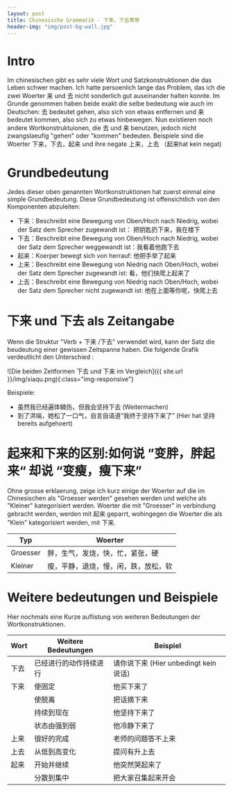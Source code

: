 ```yaml
---
layout: post
title: Chinesische Grammatik - 下来，下去等等
header-img: "img/post-bg-wall.jpg"
---
```


# Intro

Im chinesischen gibt es sehr viele Wort und Satzkonstruktionen die das Leben schwer machen. Ich hatte persoenlich lange das Problem, das ich die zwei Woerter 来 und 去 nicht sonderlich gut auseinander halten konnte. Im Grunde genommen haben beide exakt die selbe bedeutung wie auch im Deutschen: 去 bedeutet gehen, also sich von etwas entfernen und 来 bedeutet kommen, also sich zu etwas hinbewegen. Nun existieren noch andere Wortkonstruktuionen, die 去 und 来 benutzen, jedoch nicht zwangslaeufig "gehen" oder "kommen" bedeuten. Beispiele sind die Woerter 下来，下去，起来 und ihre negate 上来，上去 （起来hat kein negat)

# Grundbedeutung

Jedes dieser oben genannten Wortkonstruktionen hat zuerst einmal eine simple Grundbedeutung. Diese Grundbedeutung ist offensichtlich von den Komponenten abzuleiten: 

* 下来：Beschreibt eine Bewegung von Oben/Hoch nach Niedrig, wobei der Satz dem Sprecher zugewandt ist： 把钥匙扔下来，我在楼下
* 下去：Beschreibt eine Bewegung von Oben/Hoch nach Niedrig, wobei der Satz dem Sprecher weggewandt ist：我看着他跑下去
* 起来：Koerper bewegt sich von herrauf: 他把手举了起来
* 上来：Beschreibt eine Bewegung von Niedrig nach Oben/Hoch, wobei der Satz dem Sprecher zugewandt ist: 看，他们快爬上起来了
* 上去：Beschreibt eine Bewegung von Niedrig nach Oben/Hoch, wobei der Satz dem Sprecher nicht zugewandt ist: 他在上面等你呢，快爬上去


# 下来 und 下去 als Zeitangabe

Wenn die Struktur "Verb + 下来 /下去" verwendet wird, kann der Satz die beudeutung einer gewissen Zeitspanne haben. Die folgende Grafik verdeutlicht den Unterschied :

![Die beiden Zeitformen 下去 und 下来 im Vergleich]({{ site.url }}/img/xiaqu.png){:class="img-responsive"}


Beispiele:

* 虽然我已经遍体鳞伤，但我会坚持下去 (Weitermachen)
* 到了洪端，她松了一口气，自言自语道“我终于坚持下来了” (Hier hat 坚持 bereits aufgehoert)

# 起来和下来的区别:如何说 ”变胖，胖起来“ 却说 “变瘦，瘦下来”


Ohne grosse erklaerung, zeige ich kurz einige der Woerter auf die im Chinesischen als "Groesser werden" gesehen werden und welche als "Kleiner" kategorisiert werden. Woerter die mit "Groesser" in verbindung gebracht werden, werden mit 起来 geparrt, wohingegen die Woerter die als "Klein" kategorisiert werden, mit 下来.

|   Typ    |               Woerter                |
|----------|--------------------------------------|
| Groesser | 胖，生气，发烧，快，忙，紧张，硬     |
| Kleiner  | 瘦，平静，退烧，慢，闲，跌，放松，软 |


# Weitere bedeutungen und Beispiele

Hier nochmals eine Kurze auflistung von weiteren Bedeutungen der Wortkonstruktionen.

| Wort |  Weitere Bedeutungen   |                Beispiel               |
|------|------------------------|---------------------------------------|
| 下去 | 已经进行的动作持续进行 | 请你说下来 (Hier unbedingt kein 说话) |
| 下来 | 使固定                 | 他买下来了                            |
|      | 使脱离                 | 把话摘下来                            |
|      | 持续到现在             | 他坚持下来了                          |
|      | 状态由强到弱           | 他冷静下来了                          |
| 上来 | 很好的完成             | 老师的问题答不上来                    |
| 上去 | 从低到高变化           | 提问有升上去                          |
| 起来 | 开始并继续             | 他突然哭起来了                        |
|      | 分散到集中             | 把大家召集起来开会                    |
